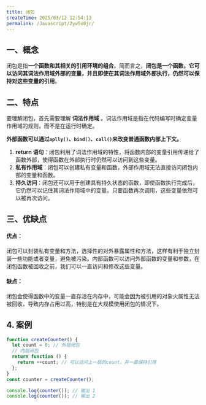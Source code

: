```yaml
---
title: 闭包
createTime: 2025/03/12 12:54:13
permalink: /Javascript/2yw5v8jr/
---
```


## 一、概念

闭包是指**一个函数和其相关的引用环境的组合**。简而言之，**闭包是一个函数，它可以访问其词法作用域外部的变量，并且即使在其词法作用域外部执行，仍然可以保持对这些变量的引用**。

## 二、特点

要理解闭包，首先需要理解 **词法作用域** 。词法作用域是指在代码编写时确定变量作用域的规则，而不是在运行时确定。

**外部函数可以通过`aplly()`、`bind()`、`call()`来改变普通函数内部上下文。**

1. **return 语句**：闭包利用了词法作用域的特性，将函数内部的变量引用传递给了函数外部，使得函数在外部执行时仍然可以访问到这些变量。
2. **私有作用域**：闭包可以创建私有变量和函数，外部作用域无法直接访问闭包内部的变量和函数。
3. **持久访问**：闭包还可以用于创建具有持久状态的函数，即使函数执行完成后，它仍然可以记住其词法作用域中的变量。只要函数再次调用，这些变量依然可以被再次访问。

## 三、优缺点

#### **优点：**

闭包可以封装私有变量和方法，选择性的对外暴露属性和方法，这样有利于独立封装一些功能或者变量，避免被污染。内部函数可以访问外部函数的变量和参数，在闭包函数被回收之前，我们可以一直访问和修改这些变量。

#### **缺点：**

闭包会使得函数中的变量一直存活在内存中，可能会因为被引用的对象火属性无法被回收，导致内存占用过高，特别是在大规模使用闭包的情况下。

## 4. 案例

```js
function createCounter() {
  let count = 0; // 外层闭包
  // 内层闭包
  return function () {
    return ++count; // 可以访问上一层的count，并一直保持引用
  };
}
const counter = createCounter();

console.log(counter()); // 输出 1
console.log(counter()); // 输出 2
```
